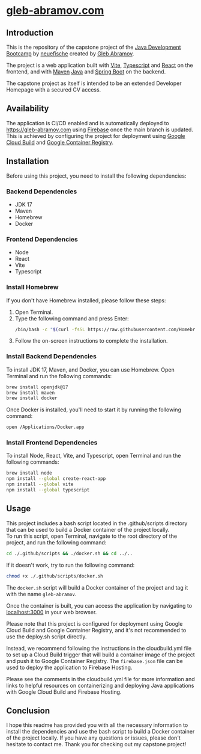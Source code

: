 # [gleb-abramov.com](https://gleb-abramov.com)

## Introduction

This is the repository of the capstone project of the [Java Development Bootcamp](https://www.neuefische.de/bootcamp/java-development) by [neuefische](https://www.neuefische.de/) created by [Gleb Abramov](https://github.com/gadmel).<br>

The project is a web application built with [Vite](https://vitejs.dev/), [Typescript](https://www.typescriptlang.org/) and [React](https://reactjs.org/) on the frontend, and with [Maven](https://maven.apache.org/) [Java](https://www.java.com/en/) and [Spring Boot](https://spring.io/projects/spring-boot) on the backend.

The capstone project as itself is intended to be an extended Developer Homepage with a secured CV access.

## Availability

The application is CI/CD enabled and is automatically deployed to https://gleb-abramov.com using [Firebase](https://firebase.google.com/) once the main branch is updated.<br>
This is achieved by configuring the project for deployment using [Google Cloud Build](https://cloud.google.com/build) and [Google Container Registry](https://cloud.google.com/container-registry).

## Installation

Before using this project, you need to install the following dependencies:
### Backend Dependencies
- JDK 17
- Maven
- Homebrew
- Docker

### Frontend Dependencies 
- Node
- React
- Vite
- Typescript

### Install Homebrew

If you don't have Homebrew installed, please follow these steps:
1. Open Terminal.
2. Type the following command and press Enter:
   ```bash
   /bin/bash -c "$(curl -fsSL https://raw.githubusercontent.com/Homebrew/install/HEAD/install.sh)"
   ``` 
3. Follow the on-screen instructions to complete the installation.

### Install Backend Dependencies

To install JDK 17, Maven, and Docker, you can use Homebrew. Open Terminal and run the following commands:
```bash
brew install openjdk@17
brew install maven
brew install docker
```
Once Docker is installed, you'll need to start it by running the following command:
```bash
open /Applications/Docker.app
```

### Install Frontend Dependencies

To install Node, React, Vite, and Typescript, open Terminal and run the following commands:
```bash
brew install node
npm install --global create-react-app
npm install --global vite
npm install --global typescript
```
## Usage

This project includes a bash script located in the .github/scripts directory that can be used to build a Docker container of the project locally.<br>
To run this script, open Terminal, navigate to the root directory of the project, and run the following command:
```bash
cd ./.github/scripts && ./docker.sh && cd ../..
```
If it doesn't work, try to run the following command:
```bash
chmod +x ./.github/scripts/docker.sh
```
The `docker.sh` script will build a Docker container of the project and tag it with the name `gleb-abramov`.

Once the container is built, you can access the application by navigating to [localhost:3000](localhost:3000) in your web browser.

Please note that this project is configured for deployment using Google Cloud Build and Google Container Registry, and it's not recommended to use the deploy.sh script directly.

Instead, we recommend following the instructions in the cloudbuild.yml file to set up a Cloud Build trigger that will build a container image of the project and push it to Google Container Registry. The `firebase.json` file can be used to deploy the application to Firebase Hosting. 

Please see the comments in the cloudbuild.yml file for more information and links to helpful resources on containerizing and deploying Java applications with Google Cloud Build and Firebase Hosting.
## Conclusion

I hope this readme has provided you with all the necessary information to install the dependencies and use the bash script to build a Docker container of the project locally. If you have any questions or issues, please don't hesitate to contact me. Thank you for checking out my capstone project!